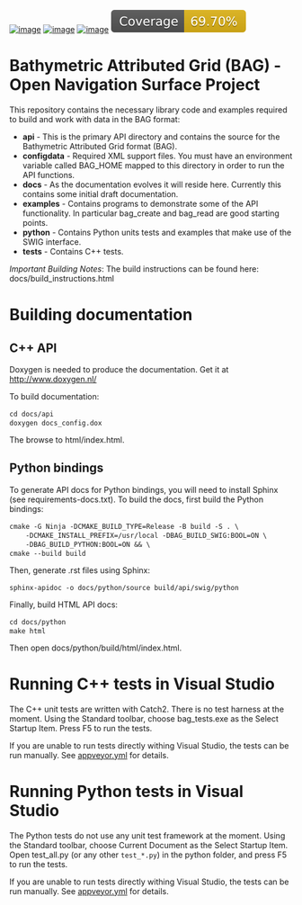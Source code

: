 [![image](https://github.com/OpenNavigationSurface/BAG/actions/workflows/testreporting.yml/badge.svg)](https://github.com/OpenNavigationSurface/BAG/actions/workflows/testreporting.yml)
[![image](https://github.com/OpenNavigationSurface/BAG/actions/workflows/testmatrix.yml/badge.svg)](https://github.com/OpenNavigationSurface/BAG/actions/workflows/testmatrix.yml)
[![image](https://ci.appveyor.com/api/projects/status/b4y9lmrhvhlntgo2?svg=true)](https://ci.appveyor.com/project/giumas/bag)
[![image](coverage.svg)](https://github.com/OpenNavigationSurface/BAG/actions/workflows/testreporting.yml)

# Bathymetric Attributed Grid (BAG) - Open Navigation Surface Project

This repository contains the necessary library code and examples required
to build and work with data in the BAG format:

-   **api** - This is the primary API directory and contains the source
    for the Bathymetric Attributed Grid format (BAG).
-   **configdata** - Required XML support files. You must have an
    environment variable called BAG_HOME mapped to this directory in
    order to run the API functions.
-   **docs** - As the documentation evolves it will reside here.
    Currently this contains some initial draft documentation.
-   **examples** - Contains programs to demonstrate some of the API
    functionality. In particular bag_create and bag_read are good
    starting points.
-   **python** - Contains Python units tests and examples that make 
    use of the SWIG interface.
-   **tests** - Contains C++ tests.

*Important Building Notes*: The build instructions can be found here:
docs/build_instructions.html

# Building documentation

## C++ API
Doxygen is needed to produce the documentation. Get it at
<http://www.doxygen.nl/>

To build documentation:
```
cd docs/api 
doxygen docs_config.dox
```

The browse to html/index.html.

## Python bindings
To generate API docs for Python bindings, you will need to install
Sphinx (see requirements-docs.txt). To build the docs, first build the
Python bindings:
```
cmake -G Ninja -DCMAKE_BUILD_TYPE=Release -B build -S . \
    -DCMAKE_INSTALL_PREFIX=/usr/local -DBAG_BUILD_SWIG:BOOL=ON \
    -DBAG_BUILD_PYTHON:BOOL=ON && \
cmake --build build
```

Then, generate .rst files using Sphinx:
```
sphinx-apidoc -o docs/python/source build/api/swig/python
```

Finally, build HTML API docs:
```
cd docs/python
make html
```

Then open docs/python/build/html/index.html.

# Running C++ tests in Visual Studio

The C++ unit tests are written with Catch2. There is no test harness at
the moment. Using the Standard toolbar, choose bag_tests.exe as the
Select Startup Item. Press F5 to run the tests.

If you are unable to run tests directly withing Visual Studio, the tests
can be run manually. See [appveyor.yml](appveyor.yml) for details.

# Running Python tests in Visual Studio

The Python tests do not use any unit test framework at the moment. Using
the Standard toolbar, choose Current Document as the Select Startup
Item. Open test_all.py (or any other `test_*.py`) in the python
folder, and press F5 to run the tests.

If you are unable to run tests directly withing Visual Studio, the tests
can be run manually. See [appveyor.yml](appveyor.yml) for details.
